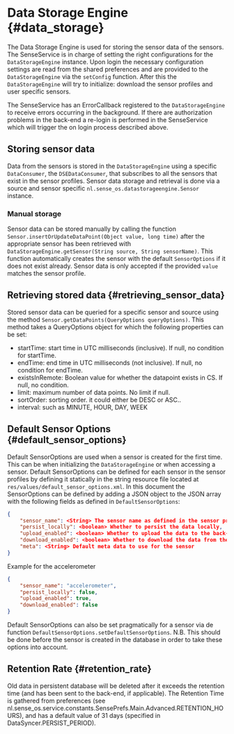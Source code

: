 # Data Storage Engine {#data_storage}

The Data Storage Engine is used for storing the sensor data of the sensors. The SenseService is in charge of setting the right configurations for the `DataStorageEngine` instance. Upon login the necessary configuration settings are read from the shared preferences and are provided to the `DataStorageEngine` via the `setConfig` function. After this the `DataStorageEngine` will try to initialize: download the sensor profiles and user specific sensors.

The SenseService has an ErrorCallback registered to the `DataStorageEngine` to receive errors occurring in the background. If there are authorization problems in the back-end a re-login is performed in the SenseService which will trigger the on login process described above.

## Storing sensor data
Data from the sensors is stored in the `DataStorageEngine` using a specific `DataConsumer`, the `DSEDataConsumer`, that subscribes to all the sensors that exist in the sensor profiles. Sensor data storage and retrieval is done via a source and sensor specific `nl.sense_os.datastorageengine.Sensor` instance.

### Manual storage
Sensor data can be stored manually by calling the function `Sensor.insertOrUpdateDataPoint(Object value, long time)` after the appropriate sensor has been retrieved with `DataStorageEngine.getSensor(String source, String sensorName)`. This function automatically creates the sensor with the default `SensorOptions` if it does not exist already. Sensor data is only accepted if the provided `value` matches the sensor profile.

## Retrieving stored data {#retrieving_sensor_data}
Stored sensor data can be queried for a specific sensor and source using the method `Sensor.getDataPoints(QueryOptions queryOptions)`. This method takes a QueryOptions object for which the following properties can be set:
* startTime: start time in UTC milliseconds (inclusive). If null, no condition for startTime.
* endTime: end time in UTC milliseconds (not inclusive). If null, no condition for endTime.
* existsInRemote: Boolean value for whether the datapoint exists in CS. If null, no condition.
* limit: maximum number of data points. No limit if null.
* sortOrder: sorting order. it could either be DESC or ASC..
* interval: such as MINUTE, HOUR, DAY, WEEK

## Default Sensor Options {#default_sensor_options}
Default SensorOptions are used when a sensor is created for the first time. This can be when initializing the `DataStorageEngine` or when accessing a sensor. Default SensorOptions can be defined for each sensor in the sensor profiles by defining it statically in the string resource file located at `res/values/default_sensor_options.xml`. In this document the SensorOptions can be defined by adding a JSON object to the JSON array with the following fields as defined in `DefaultSensorOptions`:

```json
{
    "sensor_name": <String> The sensor name as defined in the sensor profiles,
    "persist_locally": <boolean> Whether to persist the data locally,
    "upload_enabled": <boolean> Whether to upload the data to the back-end,
    "download_enabled": <boolean> Whether to download the data from the back-end,
    "meta": <String> Default meta data to use for the sensor
}
```

Example for the accelerometer
```json
{
    "sensor_name": "accelerometer",
    "persist_locally": false,
    "upload_enabled": true,
    "download_enabled": false
}
```

Default SensorOptions can also be set pragmatically for a sensor via de function `DefaultSensorOptions.setDefaultSensorOptions`. N.B. This should be done before the sensor is created in the database in order to take these options into account.


## Retention Rate {#retention_rate}

Old data in persistent database will be deleted after it exceeds the retention time (and has been sent to the back-end, if applicable). The Retention Time is gathered from preferences (see nl.sense_os.service.constants.SensePrefs.Main.Advanced.RETENTION_HOURS), and has a default value of 31 days (specified in DataSyncer.PERSIST_PERIOD).
